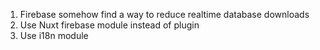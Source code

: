 1. Firebase somehow find a way to reduce realtime database downloads
2. Use Nuxt firebase module instead of plugin
3. Use i18n module
